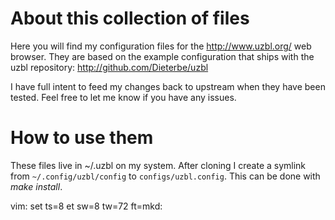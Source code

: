 # About this collection of files

Here you will find my configuration files for the http://www.uzbl.org/
web browser.  They are based on the example configuration that ships
with the uzbl repository: http://github.com/Dieterbe/uzbl

I have full intent to feed my changes back to upstream when they have
been tested.  Feel free to let me know if you have any issues.

# How to use them

These files live in ~/.uzbl on my system.  After cloning I create a
symlink from `~/.config/uzbl/config` to `configs/uzbl.config`.  This can
be done with *make install*.


vim: set ts=8 et sw=8 tw=72 ft=mkd:
